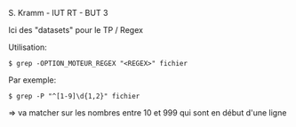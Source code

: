 S. Kramm - IUT RT - BUT 3

Ici des "datasets" pour le TP / Regex

Utilisation:
```
$ grep -OPTION_MOTEUR_REGEX "<REGEX>" fichier
```

Par exemple:
```
$ grep -P "^[1-9]\d{1,2}" fichier
```
=> va matcher sur les nombres entre 10 et 999 qui sont en début d'une ligne



